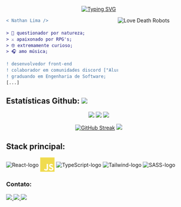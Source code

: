 <p align="center" >
  <a href="[https://git.io/typing-sv](https://git.io/typing-sv)g"><img src="https://readme-typing-svg.demolab.com?font=Roboto+Condensed&size=35&duration=3000&pause=1000&color=a277ff&center=true&vCenter=true&width=450&lines=Sup+fellas+i'm+Nathan+🤙🏾;Front-end+Developer+💻" alt="Typing SVG" /></a>
</p>

<div>
  <img align="right" alt="Love Death Robots" height="248" width="200" src="https://im2.ezgif.com/tmp/ezgif-2-545602f12b.gif">
</div>

<div>
  
  ```diff
  < Nathan Lima /> 
  
  > 🤔 questionador por natureza;
  > ⚔️ apaixonado por RPG's;
  > 🤓 extremamente curioso;
  > 🎧 amo música;
  
  ! ‍desenvolvedor front-end
  ! colaborador em comunidades discord ["Alura", "Juniorland.Tech"];
  ! graduando em Engenharia de Software;
  [...]
```

</div>

## Estatísticas Github: ![](https://komarev.com/ghpvc/?username=NathanlsDev&color=a277ff&style=flat-square&abbreviated=true)

<div align="center">
  <img src="http://github-profile-summary-cards.vercel.app/api/cards/stats?username=NathanlsDev&theme=aura&show_icons=true&rank_icon=percentile&include_all_commits=true" />
  <img src="http://github-profile-summary-cards.vercel.app/api/cards/repos-per-language?username=NathanlsDev&theme=aura&show_icons=true&show_icons=true&hide_border=true&border_radius=10" />
  <img height="195em" src="http://github-profile-summary-cards.vercel.app/api/cards/profile-details?username=NathanlsDev&theme=aura&show_icons=true&card_width=500px" />
</div>

<div align="center">
  
  [![GitHub Streak](https://streak-stats.demolab.com?user=NathanlsDev&theme=aura&hide_border=true&border_radius=7&date_format=j%20M%5B%20Y%5D&card_width=450)](https://git.io/streak-stats)
  <a href="https://discord.com/users/818686819796779059">
    <img style="width: 380px;" src="https://lanyard-profile-readme.vercel.app/api/818686819796779059?theme=aura&animated=true&borderRadius=6px&idleMessage=Probably+doing+something+else...">
  </a>
</div>


## Stack principal:

<div style="display: inline_block">
  <img 
    title="React" 
    align="center" 
    alt="React-logo" 
    height="40" 
    width="40" 
    src="https://cdn.jsdelivr.net/gh/devicons/devicon/icons/react/react-original.svg"/>
  <img 
    title="JavaScript" 
    align="center" 
    alt="Js-logo" 
    height="40" 
    width="40" 
    src="https://raw.githubusercontent.com/devicons/devicon/master/icons/javascript/javascript-plain.svg"/>
  <img 
    title="TypeScript" 
    align="center" 
    alt="TypeScript-logo" 
    height="40" 
    width="40" 
    src="https://cdn.jsdelivr.net/gh/devicons/devicon/icons/typescript/typescript-plain.svg"/>  
  <img 
    title="Tailwind" 
    align="center" 
    alt="Tailwind-logo" 
    height="40" 
    width="40" 
    src="https://cdn.jsdelivr.net/gh/devicons/devicon/icons/tailwindcss/tailwindcss-plain.svg"/>
  <img 
    title="SASS" 
    align="center" 
    alt="SASS-logo" 
    height="40" 
    width="40" 
    src="https://cdn.jsdelivr.net/gh/devicons/devicon/icons/sass/sass-original.svg"/>
</div>

### Contato:

<div>
  <a href="mailto:nathanls.dev@gmail.com" title="Gmail">
    <img 
      src="https://img.shields.io/badge/Gmail-D14836?style=for-the-badge&logo=gmail&logoColor=white" 
      target="_blank"/>
  </a>

  <a href="https://www.linkedin.com/in/NathanlsDev/" target="_blank" rel="external" title="Linkedin">
    <img 
      src="https://img.shields.io/badge/-LinkedIn-%230077B5?style=for-the-badge&logo=linkedin&logoColor=white" 
      target="_blank"/>
  </a>
  <a href="https://twitter.com/nathanlsdev" target="_blank">
    <img src="https://img.shields.io/badge/NathanLSDev-000000?style=for-the-badge&logo=x&logoColor=white">
  </a>
</div>
